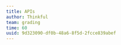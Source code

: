 ```yaml
---
title: APIs
author: Thinkful
team: grading
time: 60
uuid: 9d323090-df0b-48a6-8f5d-2fcce839abef
---
```


<jupyter notebook-name="5.2.4 APIs" course-code="DSBC" />

